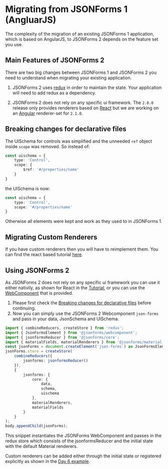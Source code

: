 # Migrating from JSONForms 1 (AngluarJS)
The complexity of the migration of an existing JSONForms 1 application, which is based on AngularJS, to JSONForms 2 depends on the feature set you use.

## Main Features of JSONForms 2
There are two big changes between JSONForms 1 and JSONForms 2 you need to understand when migrating your existing application.

1. JSONForms 2 uses [redux](https://redux.js.org/) in order to maintain the state. Your application will need to add redux as a dependency.

2. JSONForms 2 does not rely on any specific ui framework. The `2.0.0` release only provides renderers based on [React](https://reactjs.org) but we are working on an [Angular](https://angular.io) renderer-set for `2.1.0`.

## Breaking changes for declarative files
The UISchema for controls was simplified and the unneeded `ref` object inside `scope` was removed.
So instead of:
```ts
const uischema = {
    type: 'Control',
    scope: {
        $ref: '#/properties/name'
    }
}
```
the UISchema is now:
```ts
const uischema = {
    type: 'Control',
    scope: '#/properties/name'
}
```
Otherwise all elements were kept and work as they used to in JSONForms 1.

## Migrating Custom Renderers
If you have custom renderers then you will have to reimplement them.
You can find the react based tutorial [here](http://jsonforms.io/docs/custom-renderers).

## Using JSONForms 2
As JSONForms 2 does not rely on any specific ui framework you can use it either nativily, as shown for React in the [Tutorial](http://jsonforms.io/docs/tutorial), or you can use the [WebComponent](https://www.webcomponents.org/introduction) that is provided. 

1. Please first check the [Breaking changes for declarative files](#breaking-changes-for-declarative-files) before continuing.
2. Now you can simply use the JSONForms 2 Webcomponent `json-forms` and pass in your data, JsonSchema and UISchema.
```ts
import { combineReducers, createStore } from 'redux';
import { JsonFormsElement } from '@jsonforms/webcomponent';
import { jsonformsReducer } from '@jsonforms/core';
import { materialFields, materialRenderers } from '@jsonforms/material';
const jsonForms = document.createElement('json-forms') as JsonFormsElement;
jsonForms.store = createStore(
    combineReducers({
        jsonforms: jsonformsReducer()
    }),
    {
        jsonforms: {
            core: {
                data,
                schema,
                uischema
            },
            materialRenderers,
            materialFields
        }
    }
);
body.appendChild(jsonForms);
```

This snippet instantiates the JSONForms WebComponent and passes in the redux store which consists of the jsonformsReducer and the initial state with the default Material renderers.

Custom renderers can be added either through the initial state or registered explicitly as shown in the [Day 6 example](packages/examples/src/day6.ts).
